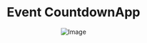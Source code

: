 <h1 align="center">Event CountdownApp</h1>

<p align="center">
  <img src="https://github.com/user-attachments/assets/adbd1ce0-3c6a-4faa-af7b-fd75a95e3007" alt="Image">
</p>
